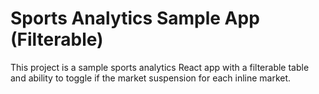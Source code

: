 # Sports Analytics Sample App (Filterable)

This project is a sample sports analytics React app with a filterable table and ability to toggle if the market suspension for each inline market.
